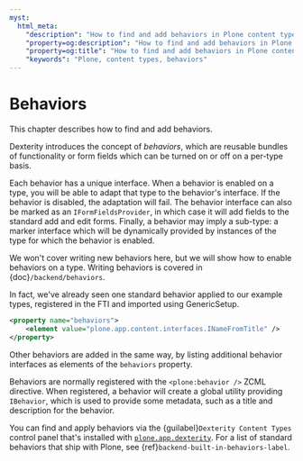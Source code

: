 ```yaml
---
myst:
  html_meta:
    "description": "How to find and add behaviors in Plone content types"
    "property=og:description": "How to find and add behaviors in Plone content types"
    "property=og:title": "How to find and add behaviors in Plone content types"
    "keywords": "Plone, content types, behaviors"
---
```


# Behaviors

This chapter describes how to find and add behaviors.

Dexterity introduces the concept of *behaviors*, which are reusable bundles of functionality or form fields which can be turned on or off on a per-type basis.

Each behavior has a unique interface.
When a behavior is enabled on a type, you will be able to adapt that type to the behavior's interface.
If the behavior is disabled, the adaptation will fail.
The behavior interface can also be marked as an `IFormFieldsProvider`, in which case it will add fields to the standard add and edit forms.
Finally, a behavior may imply a sub-type: a marker interface which will be dynamically provided by instances of the type for which the behavior is enabled.

We won't cover writing new behaviors here, but we will show how to enable behaviors on a type.
Writing behaviors is covered in {doc}`/backend/behaviors`.

In fact, we've already seen one standard behavior applied to our example types, registered in the FTI and imported using GenericSetup.

```xml
<property name="behaviors">
    <element value="plone.app.content.interfaces.INameFromTitle" />
</property>
```

Other behaviors are added in the same way, by listing additional behavior interfaces as elements of the `behaviors` property.

Behaviors are normally registered with the `<plone:behavior />` ZCML directive.
When registered, a behavior will create a global utility providing `IBehavior`, which is used to provide some metadata, such as a title and description for the behavior.

You can find and apply behaviors via the {guilabel}`Dexterity Content Types` control panel that's installed with [`plone.app.dexterity`](https://pypi.org/project/plone.app.dexterity/).
For a list of standard behaviors that ship with Plone, see {ref}`backend-built-in-behaviors-label`.